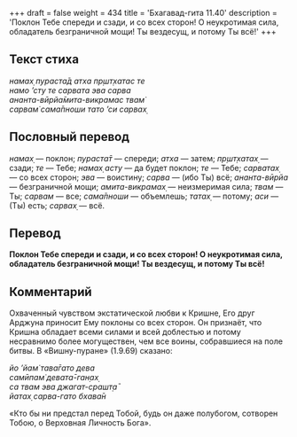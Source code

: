 +++
draft = false
weight = 434
title = 'Бхагавад-гита 11.40'
description = 'Поклон Тебе спереди и сзади, и со всех сторон! О неукротимая сила, обладатель безграничной мощи! Ты вездесущ, и потому Ты всё!'
+++

## Текст стиха

_намах̣ пураста̄д атха пр̣шт̣хатас те  
намо ’сту те сарвата эва сарва  
ананта-вӣрйа̄мита-викрамас твам̇  
сарвам̇ сама̄пноши тато ’си сарвах̣_

## Пословный перевод

_намах̣_ — поклон; _пураста̄т_ — спереди; _атха_ — затем; _пр̣шт̣хатах̣_ — сзади; _те_ — Тебе; _намах̣_ _асту_ — да будет поклон; _те_ — Тебе; _сарватах̣_ — со всех сторон; _эва_ — воистину; _сарва_ — (ибо Ты) всё; _ананта_\-_вӣрйа_ — безграничной мощи; _амита_\-_викрамах̣_ — неизмеримая сила; _твам_ — Ты; _сарвам_ — все; _сама̄пноши_ — объемлешь; _татах̣_ — потому; _аси_ — (Ты) есть; _сарвах̣_ — всё.

## Перевод

**Поклон Тебе спереди и сзади, и со всех сторон! О неукротимая сила, обладатель безграничной мощи! Ты вездесущ, и потому Ты всё!**

## Комментарий

Охваченный чувством экстатической любви к Кришне, Его друг Арджуна приносит Ему поклоны со всех сторон. Он признаёт, что Кришна обладает всеми силами и всей доблестью и потому несравнимо более могуществен, чем все воины, собравшиеся на поле битвы. В «Вишну-пуране» (1.9.69) сказано:

_йо ’йам̇ тава̄гато дева  
самӣпам̇ девата̄-ган̣ах̣  
са твам эва джагат-срашт̣а̄  
йатах̣ сарва-гато бхава̄н_

«Кто бы ни предстал перед Тобой, будь он даже полубогом, сотворен Тобою, о Верховная Личность Бога».
